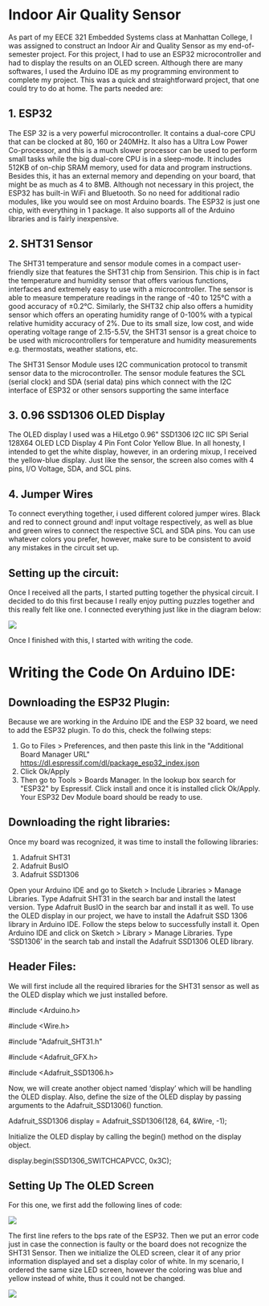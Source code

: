 # Indoor Air Quality Sensor
As part of my EECE 321 Embedded Systems class at Manhattan College, I was assigned to construct an Indoor Air and Quality Sensor as my end-of-semester project. For this project, I had to use an ESP32 microcontroller and had to display the results on an OLED screen. Although there are many softwares, I used the Arduino IDE as my programming environment to complete my project. This was a quick and straightforward project, that one could try to do at home. The parts needed are: 
## 1. ESP32
The ESP 32 is a very powerful microcontroller. It contains a dual-core CPU that can be clocked at 80, 160 or 240MHz. It also has a Ultra Low Power Co-processor, and this is a much slower processor can be used to perform small tasks while the big dual-core CPU is in a sleep-mode. It includes 512KB of on-chip SRAM memory, used for data and program instructions. Besides this, it has an external memory and depending on your board, that might be as much as 4 to 8MB. Although not necessary in this project, the ESP32 has built-in WiFi and Bluetooth. So no need for additional radio modules, like you would see on most Arduino boards. The ESP32 is just one chip, with everything in 1 package. It also supports all of the Arduino libraries and is fairly inexpensive. 
## 2. SHT31 Sensor 
The SHT31 temperature and sensor module comes in a compact user-friendly size that features the SHT31 chip from Sensirion. This chip is in fact the temperature and humidity sensor that offers various functions, interfaces and extremely easy to use with a microcontroller. The sensor is able to measure temperature readings in the range of -40 to 125°C with a good accuracy of ±0.2°C. Similarly, the SHT32 chip also offers a humidity sensor which offers an operating humidity range of 0-100% with a typical relative humidity accuracy of 2%. Due to its small size, low cost, and wide operating voltage range of 2.15-5.5V, the SHT31 sensor is a great choice to be used with microcontrollers for temperature and humidity measurements e.g. thermostats, weather stations, etc.

The SHT31 Sensor Module uses I2C communication protocol to transmit sensor data to the microcontroller. The sensor module features the SCL (serial clock) and SDA (serial data) pins which connect with the I2C interface of ESP32 or other sensors supporting the same interface
## 3. 0.96 SSD1306 OLED Display
The OLED display I used was a HiLetgo 0.96" SSD1306 I2C IIC SPI Serial 128X64 OLED LCD Display 4 Pin Font Color Yellow Blue. In all honesty, I intended to get the white display, however, in an ordering mixup, I received the yellow-blue display. Just like the sensor, the screen also comes with 4 pins, I/O Voltage, SDA, and SCL pins.
## 4. Jumper Wires
To connect everything together, i used different colored jumper wires. Black and red to connect ground and!
 input voltage respectively, as well as blue and green wires to connect the respective SCL and SDA pins. You can use whatever colors you prefer, however, make sure to be consistent to avoid any mistakes in the circuit set up. 

## Setting up the circuit: 
Once I received all the parts, I started putting together the physical circuit. I decided to do this first because I really enjoy putting puzzles together and this really felt like one. I connected everything just like in the diagram below:

![](images/sht31circuit.jpeg)

Once I finished with this, I started with writing the code. 

# Writing the Code On Arduino IDE:
## Downloading the ESP32 Plugin:
Because we are working in the Arduino IDE and the ESP 32 board, we need to add the ESP32 plugin. To do this, check the follwing steps: 
1. Go to Files > Preferences, and then paste this link in the "Additional Board Manager URL" https://dl.espressif.com/dl/package_esp32_index.json
2. Click Ok/Apply
3. Then go to Tools > Boards Manager. In the lookup box search for "ESP32" by Espressif. Click install and once it is installed click Ok/Apply. Your ESP32 Dev Module board should be ready to use. 

## Downloading the right libraries:
Once my board was recognized, it was time to install the following libraries: 

1. Adafruit SHT31
2. Adafruit BusIO
3. Adafruit SSD1306


Open your Arduino IDE and go to Sketch > Include Libraries > Manage Libraries. Type Adafruit SHT31 in the search bar and install the latest version. Type Adafruit BusIO in the search bar and install it as well. To use the OLED display in our project, we have to install the Adafruit SSD 1306 library in Arduino IDE. Follow the steps below to successfully install it. Open Arduino IDE and click on Sketch > Library > Manage Libraries. Type ‘SSD1306’ in the search tab and install the Adafruit SSD1306 OLED library.
## Header Files: 
We will first include all the required libraries for the SHT31 sensor as well as the OLED display which we just installed before.

#include <Arduino.h>

#include <Wire.h>

#include "Adafruit_SHT31.h"

#include <Adafruit_GFX.h>

#include <Adafruit_SSD1306.h>

Now, we will create another object named ‘display’ which will be handling the OLED display. Also, define the size of the OLED display by passing arguments to the Adafruit_SSD1306() function.

Adafruit_SSD1306 display = Adafruit_SSD1306(128, 64, &Wire, -1);

Initialize the OLED display by calling the begin() method on the display object.

display.begin(SSD1306_SWITCHCAPVCC, 0x3C); 
## Setting Up The OLED Screen
For this one, we first add the following lines of code: 

![](images/oled1.jpg)

The first line refers to the bps rate of the ESP32. Then we put an error code just in case the connection is faulty or the board does not recognize the SHT31 Sensor. Then we initialize the OLED screen, clear it of any prior information displayed and set a display color of white. In my scenario, I ordered the same size LED screen, however the coloring was blue and yellow instead of white, thus it could not be changed. 

![](images/Screenshot%202022-12-16%20at%204.29.26%20PM.png)
